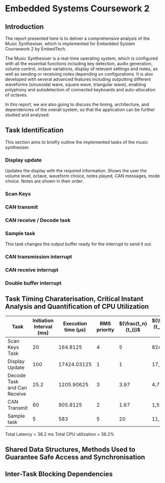 # Embedded Systems Coursework 2
## Introduction

The report presented here is to deliver a comprehensive analysis of the Music Synthesiser, which is implemented for Embedded System Coursework 2 by EmbedTech.

The Music Synthesiser is a real-time operating system, which is configured with all the essential functions including key detection, audio generation, volume control, octave variations, display of relevant settings and notes, as well as sending or receiving notes depending on configurations. It is also developed with several advanced features including outputting different waveforms (sinusoidal wave, square wave, triangular wave), enabling polyphony and autodetection of connected keyboards and auto-allocation of octaves.

In this report, we are also going to discuss the timing, architecture, and dependencies of the overall system, so that the application can be further studied and analysed.

## Task Identification
This section aims to briefly outline the implemented tasks of the music synthesiser.

### Display update
  Updates the display with the required information. Shows the user the volume level, octave, waveform choice, notes played, CAN messages, mode choice. Notes are shown in their order.
### Scan Keys
### CAN transmit
### CAN receive / Decode task
### Sample task
  This task changes the output buffer ready for the interrupt to send it out.
### CAN transmission interrupt
### CAN receive interrupt
### Double buffer interrupt


## Task Timing Charaterisation, Critical Instant Analysis and Quantification of CPU Utilization
| Task   | Initiation Interval (ms) |Execution time (μs)| RMS priority | $(\frac{t_n}{t_i})$ | $(\frac{t_n}{t_i})*T_i$ (μs)| $(\frac{T_i}{t_i})$ (%)|
| ----------------| -------------------------|-------------------|--------------|-------|-------------------------------------------------| ----|
| Scan Keys Task  | 20   | 164.8125          | 4  | 5     | 824.06   | 0.824 | 
| Display Update    | 100 | 17424.03125       | 1    | 1     | 17,424.03| 17.42|
| Decode Task and Can Receive    | 25.2  | 1205.90625        | 3       | 3.97  | 4,785.34  | 4.79 |
| CAN Transmit    | 60  | 905.8125          | 2     | 1.67  | 1,509.69   | 1.51|
| Sample task     | 5  | 583               | 5   | 20    | 11,660  | 11.66|


Total Latency = 36.2 ms
Total CPU utilization = 36.2%

## Shared Data Structures, Methods Used to Guarantee Safe Access and Synchronisation

## Inter-Task Blocking Dependencies
